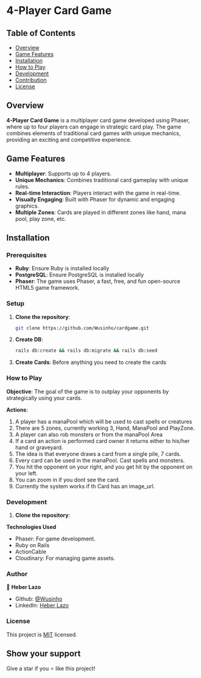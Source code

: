 # 4-Player Card Game

## Table of Contents

- [Overview](#overview)
- [Game Features](#game-features)
- [Installation](#installation)
- [How to Play](#how-to-play)
- [Development](#development)
- [Contribution](#author)
- [License](#license)

## Overview

**4-Player Card Game** is a multiplayer card game developed using Phaser, where up to four players can engage in strategic card play. The game combines elements of traditional card games with unique mechanics, providing an exciting and competitive experience.

## Game Features

- **Multiplayer**: Supports up to 4 players.
- **Unique Mechanics**: Combines traditional card gameplay with unique rules.
- **Real-time Interaction**: Players interact with the game in real-time.
- **Visually Engaging**: Built with Phaser for dynamic and engaging graphics.
- **Multiple Zones**: Cards are played in different zones like hand, mana pool, play zone, etc.

## Installation

### Prerequisites

- **Ruby**: Ensure Ruby is installed locally
- **PostgreSQL**: Ensure PostgreSQL is installed locally
- **Phaser**: The game uses Phaser, a fast, free, and fun open-source HTML5 game framework.

### Setup

1. **Clone the repository**:

   ```bash
   git clone https://github.com/Wusinho/cardgame.git

2. **Create DB**:
    ```bash
   rails db:create && rails db:migrate && rails db:seed
   
3. **Create Cards**:
Before anything you need to create the cards


### How to Play

**Objective**:
The goal of the game is to outplay your opponents by strategically using your cards.

**Actions**:
1. A player has a manaPool which will be used to cast spells or creatures
2. There are 5 zones, currently working 3, Hand, ManaPool and PlayZone.
3. A player can also rob monsters or from the manaPool Area
4. If a card an action is performed card owner it returns either to his/her hand or graveyard.
5. The idea is that everyone draws a card from a single pile, 7 cards.
6. Every card can be used in the manaPool. Cast spells and monsters.
7. You hit the opponent on your right, and you get hit by the opponent on your left.
8. You can zoom in if you dont see the card.
9. Currently the system works if th Card has an image_url.

### Development

1. **Clone the repository**:

**Technologies Used**
- Phaser: For game development.
- Ruby on Rails
- ActionCable
- Cloudinary: For managing game assets.

### Author

👤 **Heber Lazo**

- Github: [@Wusinho](https://github.com/Wusinho)
- LinkedIn: [Heber Lazo](https://www.linkedin.com/in/heber-lazo-benza-523266133/)

### License

This project is [MIT](LICENSE) licensed.

## Show your support

Give a star if you :star: like this project!